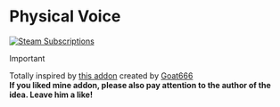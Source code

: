 # Physical Voice
[![Steam Subscriptions](https://img.shields.io/steam/subscriptions/3545300114?logo=steam)](https://steamcommunity.com/sharedfiles/filedetails/?id=3545300114)

> [!IMPORTANT]
> Totally inspired by [this addon](https://steamcommunity.com/sharedfiles/filedetails/?id=3543338254) created by [Goat666](https://steamcommunity.com/profiles/76561199043052974)<br>
**If you liked mine addon, please also pay attention to the author of the idea. Leave him a like!**
